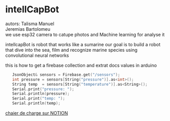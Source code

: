 # intellCapBot 

autors: 
Talisma Manuel<br>
Jeremias Bartolomeu<br>
we use esp32 camera to catupe photos and Machine learning for analyse it 

intellcapBot is robot that works like a sumarine 
our goal is to build a robot that dive into the sea, film and recognize marine species using convolutional neural networks

this is how to get a firebase collection and extrat docs values in arduino
```cpp
   JsonObject& sensors = Firebase.get("/sensors");
   int pressure = sensors[String("pressure")].as<int>();
   String temp  = sensors[String("temperature")].as<String>();
   Serial.print("pressure: ");
   Serial.println(pressure);
   Serial.print("temp: ");
   Serial.println(temp);
```

<a href="https://www.notion.so/projeto-INTELLCAP-8fc0aab3e8a24e9c8a9eb93412a3a829">chaier de charge sur NOTION</a>
